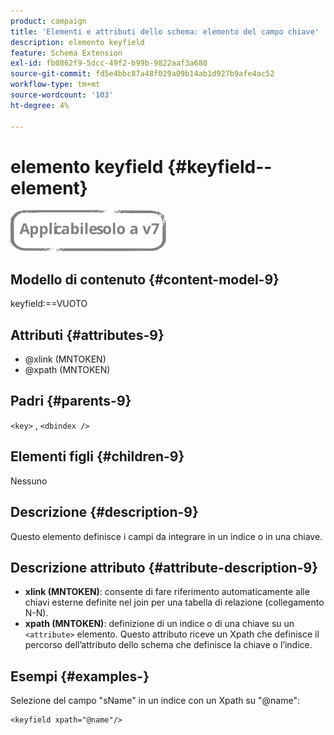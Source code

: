 ```yaml
---
product: campaign
title: 'Elementi e attributi dello schema: elemento del campo chiave'
description: elemento keyfield
feature: Schema Extension
exl-id: fb0862f9-5dcc-49f2-b99b-9822aaf3a680
source-git-commit: fd5e4bbc87a48f029a09b14ab1d927b9afe4ac52
workflow-type: tm+mt
source-wordcount: '103'
ht-degree: 4%

---
```


# elemento keyfield {#keyfield--element}

![](../../../assets/v7-only.svg)

## Modello di contenuto {#content-model-9}

keyfield:==VUOTO

## Attributi {#attributes-9}

* @xlink (MNTOKEN)
* @xpath (MNTOKEN)

## Padri {#parents-9}

`<key>`  ,  `<dbindex />`

## Elementi figli {#children-9}

Nessuno

## Descrizione {#description-9}

Questo elemento definisce i campi da integrare in un indice o in una chiave.

## Descrizione attributo {#attribute-description-9}

* **xlink (MNTOKEN)**: consente di fare riferimento automaticamente alle chiavi esterne definite nel join per una tabella di relazione (collegamento N-N).
* **xpath (MNTOKEN)**: definizione di un indice o di una chiave su un `<attribute>`  elemento. Questo attributo riceve un Xpath che definisce il percorso dell’attributo dello schema che definisce la chiave o l’indice.

## Esempi {#examples-}

Selezione del campo &quot;sName&quot; in un indice con un Xpath su &quot;@name&quot;:

```
<keyfield xpath="@name"/>
```
